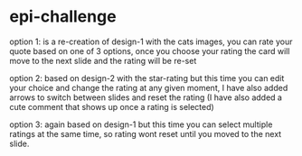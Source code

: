 # epi-challenge
option 1: is a re-creation of design-1 with the cats images, you can rate your quote based on one of 3 options, once you choose your rating the card will move to the next slide and the rating will be re-set

option 2: based on design-2 with the star-rating but this time you can edit your choice and change the rating at any given moment, I have also added arrows to switch between slides and reset the rating (I have also added a cute comment that shows up once a rating is selected)

option 3: again based on design-1 but this time you can select multiple ratings at the same time, so rating wont reset until you moved to the next slide.

